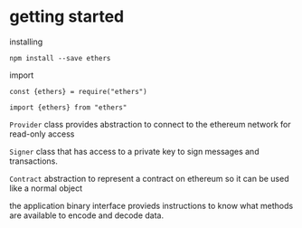 # getting started

installing

`npm install --save ethers`

import

`const {ethers} = require("ethers")`

`import {ethers} from "ethers"`

`Provider` class provides abstraction to connect to the ethereum network for read-only access

`Signer` class that has access to a private key to sign messages and transactions.

`Contract` abstraction to represent a contract on ethereum so it can be used like a normal object

the application binary interface provieds instructions to know what methods are available to encode and decode data.

